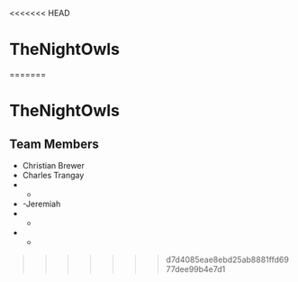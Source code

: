 <<<<<<< HEAD
# TheNightOwls
=======
# TheNightOwls

## Team Members
* Christian Brewer
* Charles Trangay
* -
* -Jeremiah
* -
* -
>>>>>>> d7d4085eae8ebd25ab8881ffd6977dee99b4e7d1
